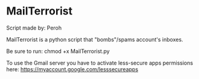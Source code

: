 # MailTerrorist

Script made by: Peroh

MailTerrorist is a python script that "bombs"/spams account's inboxes.

Be sure to run: chmod +x MailTerrorist.py

To use the Gmail server you have to activate less-secure apps permissions here: https://myaccount.google.com/lesssecureapps
